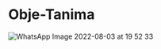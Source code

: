 # Obje-Tanima


![WhatsApp Image 2022-08-03 at 19 52 33](https://user-images.githubusercontent.com/77745850/182666233-3652c19b-f924-4eb5-b05f-96eea4379558.jpeg)
